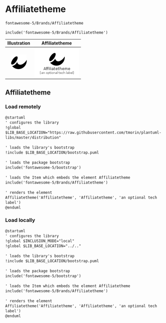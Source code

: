 # Affiliatetheme


```text
fontawesome-5/Brands/Affiliatetheme
```

```text
include('fontawesome-5/Brands/Affiliatetheme')
```



| Illustration | Affiliatetheme |
| :---: | :---: |
| ![illustration for Illustration](../../fontawesome-5/Brands/Affiliatetheme.png) | ![illustration for Affiliatetheme](../../fontawesome-5/Brands/Affiliatetheme.Local.png) |




## Affiliatetheme

### Load remotely
```plantuml
@startuml
' configures the library
!global $LIB_BASE_LOCATION="https://raw.githubusercontent.com/tmorin/plantuml-libs/master/distribution"

' loads the library's bootstrap
!include $LIB_BASE_LOCATION/bootstrap.puml

' loads the package bootstrap
include('fontawesome-5/bootstrap')

' loads the Item which embeds the element Affiliatetheme
include('fontawesome-5/Brands/Affiliatetheme')

' renders the element
Affiliatetheme('Affiliatetheme', 'Affiliatetheme', 'an optional tech label')
@enduml
```

### Load locally
```plantuml
@startuml
' configures the library
!global $INCLUSION_MODE="local"
!global $LIB_BASE_LOCATION="../.."

' loads the library's bootstrap
!include $LIB_BASE_LOCATION/bootstrap.puml

' loads the package bootstrap
include('fontawesome-5/bootstrap')

' loads the Item which embeds the element Affiliatetheme
include('fontawesome-5/Brands/Affiliatetheme')

' renders the element
Affiliatetheme('Affiliatetheme', 'Affiliatetheme', 'an optional tech label')
@enduml
```

